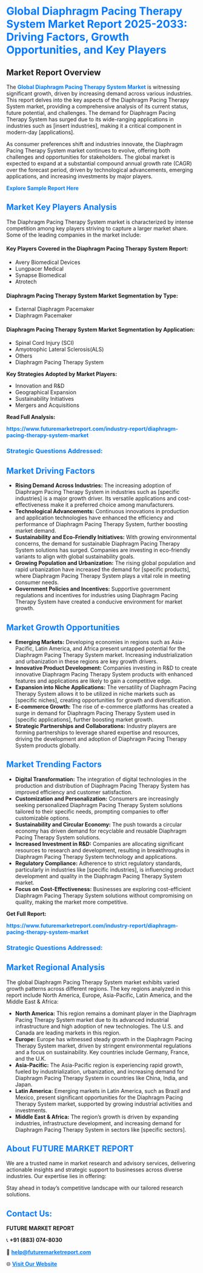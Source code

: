 <h1 style="color: #007BFF;">Global Diaphragm Pacing Therapy System Market Report 2025-2033: Driving Factors, Growth Opportunities, and Key Players</h1>

<section id="overview">
<h2>Market Report Overview</h2>
<p>The <a href="https://www.futuremarketreport.com/industry-report/diaphragm-pacing-therapy-system-market" style="color: #007BFF; text-decoration: none;"><strong>Global Diaphragm Pacing Therapy System Market</strong></a> is witnessing significant growth, driven by increasing demand across various industries. This report delves into the key aspects of the Diaphragm Pacing Therapy System market, providing a comprehensive analysis of its current status, future potential, and challenges. The demand for Diaphragm Pacing Therapy System has surged due to its wide-ranging applications in industries such as [insert industries], making it a critical component in modern-day [applications].</p>
<p>As consumer preferences shift and industries innovate, the Diaphragm Pacing Therapy System market continues to evolve, offering both challenges and opportunities for stakeholders. The global market is expected to expand at a substantial compound annual growth rate (CAGR) over the forecast period, driven by technological advancements, emerging applications, and increasing investments by major players.</p>
</section>

<section id="overview">
<p><a href="https://www.futuremarketreport.com/request-sample/reportId=123799" style="color: #007BFF; text-decoration: none;"><strong>Explore Sample Report Here</strong></a></p>
</section>

<section id="key-players">
<h2 style="color: #007BFF;">Market Key Players Analysis</h2>
<p>The Diaphragm Pacing Therapy System market is characterized by intense competition among key players striving to capture a larger market share. Some of the leading companies in the market include:</p>
<h4>Key Players Covered in the Diaphragm Pacing Therapy System Report:</h4>
<ul><li>Avery Biomedical Devices</li><li>Lungpacer Medical</li><li>Synapse Biomedical</li><li>Atrotech</li></ul>
<h4>Diaphragm Pacing Therapy System Market Segmentation by Type:</h4>
<ul><li>External Diaphragm Pacemaker</li><li>Diaphragm Pacemaker</li></ul>

<h4>Diaphragm Pacing Therapy System Market Segmentation by Application:</h4>
<ul><li>Spinal Cord Injury (SCI)</li><li>Amyotrophic Lateral Sclerosis(ALS)</li><li>Others</li><li>Diaphragm Pacing Therapy System</li></ul>
<p><strong>Key Strategies Adopted by Market Players:</strong></p>
<ul>
<li>Innovation and R&D</li>
<li>Geographical Expansion</li>
<li>Sustainability Initiatives</li>
<li>Mergers and Acquisitions</li>
</ul>
</section>

<section>
<p><strong>Read Full Analysis: </strong></p><a href="https://www.futuremarketreport.com/industry-report/diaphragm-pacing-therapy-system-market" style="color: #007BFF; text-decoration: none;"><strong>https://www.futuremarketreport.com/industry-report/diaphragm-pacing-therapy-system-market</strong></a>
<h3 style="color: #007BFF;">Strategic Questions Addressed:</h3>
</section>

<section id="driving-factors">
<h2 style="color: #007BFF;">Market Driving Factors</h2>
<ul>
<li><strong>Rising Demand Across Industries:</strong> The increasing adoption of Diaphragm Pacing Therapy System in industries such as [specific industries] is a major growth driver. Its versatile applications and cost-effectiveness make it a preferred choice among manufacturers.</li>
<li><strong>Technological Advancements:</strong> Continuous innovations in production and application technologies have enhanced the efficiency and performance of Diaphragm Pacing Therapy System, further boosting market demand.</li>
<li><strong>Sustainability and Eco-Friendly Initiatives:</strong> With growing environmental concerns, the demand for sustainable Diaphragm Pacing Therapy System solutions has surged. Companies are investing in eco-friendly variants to align with global sustainability goals.</li>
<li><strong>Growing Population and Urbanization:</strong> The rising global population and rapid urbanization have increased the demand for [specific products], where Diaphragm Pacing Therapy System plays a vital role in meeting consumer needs.</li>
<li><strong>Government Policies and Incentives:</strong> Supportive government regulations and incentives for industries using Diaphragm Pacing Therapy System have created a conducive environment for market growth.</li>
</ul>
</section>

<section id="growth-opportunities">
<h2 style="color: #007BFF;">Market Growth Opportunities</h2>
<ul>
<li><strong>Emerging Markets:</strong> Developing economies in regions such as Asia-Pacific, Latin America, and Africa present untapped potential for the Diaphragm Pacing Therapy System market. Increasing industrialization and urbanization in these regions are key growth drivers.</li>
<li><strong>Innovative Product Development:</strong> Companies investing in R&D to create innovative Diaphragm Pacing Therapy System products with enhanced features and applications are likely to gain a competitive edge.</li>
<li><strong>Expansion into Niche Applications:</strong> The versatility of Diaphragm Pacing Therapy System allows it to be utilized in niche markets such as [specific niches], creating opportunities for growth and diversification.</li>
<li><strong>E-commerce Growth:</strong> The rise of e-commerce platforms has created a surge in demand for Diaphragm Pacing Therapy System used in [specific applications], further boosting market growth.</li>
<li><strong>Strategic Partnerships and Collaborations:</strong> Industry players are forming partnerships to leverage shared expertise and resources, driving the development and adoption of Diaphragm Pacing Therapy System products globally.</li>
</ul>
</section>

<section id="trending-factors">
<h2 style="color: #007BFF;">Market Trending Factors</h2>
<ul>
<li><strong>Digital Transformation:</strong> The integration of digital technologies in the production and distribution of Diaphragm Pacing Therapy System has improved efficiency and customer satisfaction.</li>
<li><strong>Customization and Personalization:</strong> Consumers are increasingly seeking personalized Diaphragm Pacing Therapy System solutions tailored to their specific needs, prompting companies to offer customizable options.</li>
<li><strong>Sustainability and Circular Economy:</strong> The push towards a circular economy has driven demand for recyclable and reusable Diaphragm Pacing Therapy System solutions.</li>
<li><strong>Increased Investment in R&D:</strong> Companies are allocating significant resources to research and development, resulting in breakthroughs in Diaphragm Pacing Therapy System technology and applications.</li>
<li><strong>Regulatory Compliance:</strong> Adherence to strict regulatory standards, particularly in industries like [specific industries], is influencing product development and quality in the Diaphragm Pacing Therapy System market.</li>
<li><strong>Focus on Cost-Effectiveness:</strong> Businesses are exploring cost-efficient Diaphragm Pacing Therapy System solutions without compromising on quality, making the market more competitive.</li>
</ul>
</section>

<section>
<p><strong>Get Full Report: </strong></p><a href="https://www.futuremarketreport.com/industry-report/diaphragm-pacing-therapy-system-market" style="color: #007BFF; text-decoration: none;"><strong>https://www.futuremarketreport.com/industry-report/diaphragm-pacing-therapy-system-market</strong></a>
<h3 style="color: #007BFF;">Strategic Questions Addressed:</h3>
</section>


<section id="regional-analysis">
<h2 style="color: #007BFF;">Market Regional Analysis</h2>
<p>The global Diaphragm Pacing Therapy System market exhibits varied growth patterns across different regions. The key regions analyzed in this report include North America, Europe, Asia-Pacific, Latin America, and the Middle East & Africa:</p>
<ul>
<li><strong>North America:</strong> This region remains a dominant player in the Diaphragm Pacing Therapy System market due to its advanced industrial infrastructure and high adoption of new technologies. The U.S. and Canada are leading markets in this region.</li>
<li><strong>Europe:</strong> Europe has witnessed steady growth in the Diaphragm Pacing Therapy System market, driven by stringent environmental regulations and a focus on sustainability. Key countries include Germany, France, and the U.K.</li>
<li><strong>Asia-Pacific:</strong> The Asia-Pacific region is experiencing rapid growth, fueled by industrialization, urbanization, and increasing demand for Diaphragm Pacing Therapy System in countries like China, India, and Japan.</li>
<li><strong>Latin America:</strong> Emerging markets in Latin America, such as Brazil and Mexico, present significant opportunities for the Diaphragm Pacing Therapy System market, supported by growing industrial activities and investments.</li>
<li><strong>Middle East & Africa:</strong> The region’s growth is driven by expanding industries, infrastructure development, and increasing demand for Diaphragm Pacing Therapy System in sectors like [specific sectors].</li>
</ul>
</section>

<footer>
<h2 style="color: #007BFF;">About FUTURE MARKET REPORT</h2>
<p>We are a trusted name in market research and advisory services, delivering actionable insights and strategic support to businesses across diverse industries. Our expertise lies in offering:</p>

<p>Stay ahead in today’s competitive landscape with our tailored research solutions.</p>

<h2 style="color: #007BFF;">Contact Us:</h2>
<p><strong>FUTURE MARKET REPORT</strong></p>
<p>📞 <strong>+91 (883) 074-8030</strong></p>
<p>📧 <strong><a href="mailto:help@futuremarketreport.com" style="color: #007BFF;">help@futuremarketreport.com</a></strong></p>
<p>🌐 <strong><a href="https://www.futuremarketreport.com/" style="color: #007BFF;">Visit Our Website</a></strong></p>
</footer>
